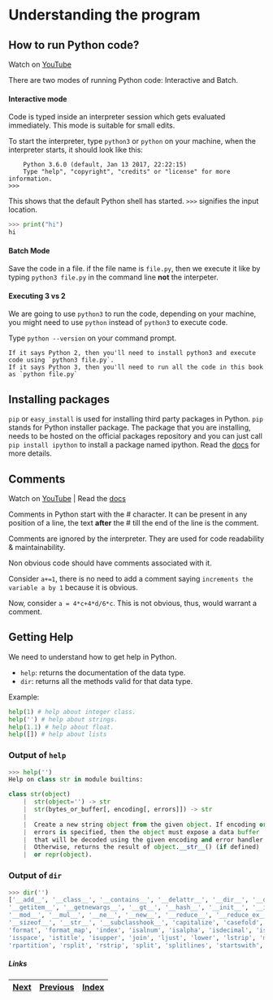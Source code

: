 # Understanding the program

## How to run Python code?

Watch on [YouTube](https://www.youtube.com/watch?v=wSqRUTS7uAg)

There are two modes of running Python code: Interactive and Batch.

#### Interactive mode
Code is typed inside an interpreter session which gets evaluated immediately. This mode is suitable for small edits. 

To start the interpreter, type `python3` or `python` on your machine, when the interpreter starts, it should look like this:

```
    Python 3.6.0 (default, Jan 13 2017, 22:22:15)
    Type "help", "copyright", "credits" or "license" for more information.
>>>
```

This shows that the default Python shell has started. `>>>` signifies the input location. 

```python
>>> print("hi")
hi
```

#### Batch Mode

Save the code in a file. if the file name is `file.py`, then we execute it like by typing `python3 file.py` in the command line **not** the interpeter.


#### Executing 3 vs 2
We are going to use `python3` to run the code, depending on your machine, you might need to use `python` instead of `python3` to execute code. 

Type `python --version` on your command prompt. 

    If it says Python 2, then you'll need to install python3 and execute code using `python3 file.py`.
    If it says Python 3, then you'll need to run all the code in this book as `python file.py`

## Installing packages

`pip` or `easy_install` is used for installing third party packages in Python. `pip` stands for Python installer package. The package that you are installing, needs to be hosted on the official packages repository and you can just call `pip install ipython` to install a package named ipython. Read the [docs](https://docs.python.org/3/installing/index.html) for more details.

## Comments

Watch on [YouTube](https://www.youtube.com/watch?v=oU1rHEnfgcM) | Read the [docs](https://docs.python.org/3/reference/lexical_analysis.html?highlight=comments#comments)

Comments in Python start with the # character. It can be present in any position of a line, the text **after** the # till the end of the line is the comment.

Comments are ignored by the interpreter. They are used for code readability & maintainability.

Non obvious code should have comments associated with it. 

Consider `a+=1`, there is no need to add a comment saying `increments the variable a by 1` because it is obvious. 

Now, consider `a = 4*c+4*d/6*c`. This is not obvious, thus, would warrant a comment. 

## Getting Help

We need to understand how to get help in Python.

* `help`: returns the documentation of the data type.
* `dir`: returns all the methods valid for that data type.

Example:

```python
help(1) # help about integer class.
help('') # help about strings.
help(1.1) # help about float.
help([]) # help about lists
```

### Output of `help`

```python
>>> help('')
Help on class str in module builtins:

class str(object)
	|  str(object='') -> str
	|  str(bytes_or_buffer[, encoding[, errors]]) -> str
	|
	|  Create a new string object from the given object. If encoding or
	|  errors is specified, then the object must expose a data buffer
	|  that will be decoded using the given encoding and error handler.
	|  Otherwise, returns the result of object.__str__() (if defined)
	|  or repr(object).
```

### Output of `dir`

```python
>>> dir('')
['__add__', '__class__', '__contains__', '__delattr__', '__dir__', '__doc__', '__eq__', '__format__', '__ge__', '__getattribute__',
'__getitem__', '__getnewargs__', '__gt__', '__hash__', '__init__', '__init_subclass__', '__iter__', '__le__', '__len__', '__lt__', 
'__mod__', '__mul__', '__ne__', '__new__', '__reduce__', '__reduce_ex__', '__repr__', '__rmod__', '__rmul__', '__setattr__', 
'__sizeof__', '__str__', '__subclasshook__', 'capitalize', 'casefold', 'center', 'count', 'encode', 'endswith', 'expandtabs', 'find', 
'format', 'format_map', 'index', 'isalnum', 'isalpha', 'isdecimal', 'isdigit', 'isidentifier', 'islower', 'isnumeric', 'isprintable', 
'isspace', 'istitle', 'isupper', 'join', 'ljust', 'lower', 'lstrip', 'maketrans', 'partition', 'replace', 'rfind', 'rindex', 'rjust', 
'rpartition', 'rsplit', 'rstrip', 'split', 'splitlines', 'startswith', 'strip', 'swapcase', 'title', 'translate', 'upper', 'zfill']
```


##### Links

|[Next](03-01-understanding-variables.md) | [Previous](01-intro-to-python.md) |  [Index](SUMMARY.md)
| --------| --------| --------| 
